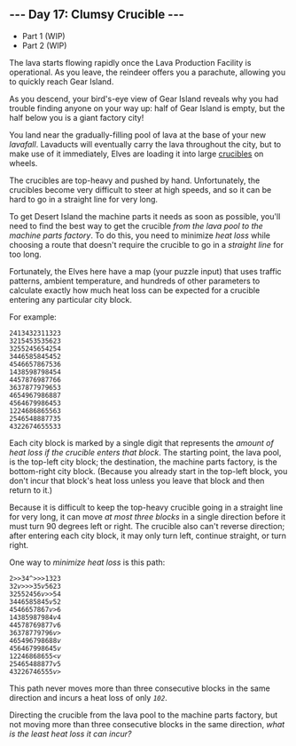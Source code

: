 <article class="day-desc"><h2>--- Day 17: Clumsy Crucible ---</h2>
<ul>
<li>Part 1 (WIP)</li>
<li>Part 2 (WIP)</li>
</ul>
<p>The lava starts flowing rapidly once the Lava Production Facility is operational. As you <span title="see you soon?">leave</span>, the reindeer offers you a parachute, allowing you to quickly reach Gear Island.</p>
<p>As you descend, your bird's-eye view of Gear Island reveals why you had trouble finding anyone on your way up: half of Gear Island is empty, but the half below you is a giant factory city!</p>
<p>You land near the gradually-filling pool of lava at the base of your new <em>lavafall</em>. Lavaducts will eventually carry the lava throughout the city, but to make use of it immediately, Elves are loading it into large <a href="https://en.wikipedia.org/wiki/Crucible" target="_blank">crucibles</a> on wheels.</p>
<p>The crucibles are top-heavy and pushed by hand. Unfortunately, the crucibles become very difficult to steer at high speeds, and so it can be hard to go in a straight line for very long.</p>
<p>To get Desert Island the machine parts it needs as soon as possible, you'll need to find the best way to get the crucible <em>from the lava pool to the machine parts factory</em>. To do this, you need to minimize <em>heat loss</em> while choosing a route that doesn't require the crucible to go in a <em>straight line</em> for too long.</p>
<p>Fortunately, the Elves here have a map (your puzzle input) that uses traffic patterns, ambient temperature, and hundreds of other parameters to calculate exactly how much heat loss can be expected for a crucible entering any particular city block.</p>
<p>For example:</p>
<pre><code>2413432311323
3215453535623
3255245654254
3446585845452
4546657867536
1438598798454
4457876987766
3637877979653
4654967986887
4564679986453
1224686865563
2546548887735
4322674655533
</code></pre>
<p>Each city block is marked by a single digit that represents the <em>amount of heat loss if the crucible enters that block</em>. The starting point, the lava pool, is the top-left city block; the destination, the machine parts factory, is the bottom-right city block. (Because you already start in the top-left block, you don't incur that block's heat loss unless you leave that block and then return to it.)</p>
<p>Because it is difficult to keep the top-heavy crucible going in a straight line for very long, it can move <em>at most three blocks</em> in a single direction before it must turn 90 degrees left or right. The crucible also can't reverse direction; after entering each city block, it may only turn left, continue straight, or turn right.</p>
<p>One way to <em>minimize heat loss</em> is this path:</p>
<pre><code>2<em>&gt;</em><em>&gt;</em>34<em>^</em><em>&gt;</em><em>&gt;</em><em>&gt;</em>1323
32<em>v</em><em>&gt;</em><em>&gt;</em><em>&gt;</em>35<em>v</em>5623
32552456<em>v</em><em>&gt;</em><em>&gt;</em>54
3446585845<em>v</em>52
4546657867<em>v</em><em>&gt;</em>6
14385987984<em>v</em>4
44578769877<em>v</em>6
36378779796<em>v</em><em>&gt;</em>
465496798688<em>v</em>
456467998645<em>v</em>
12246868655<em>&lt;</em><em>v</em>
25465488877<em>v</em>5
43226746555<em>v</em><em>&gt;</em>
</code></pre>
<p>This path never moves more than three consecutive blocks in the same direction and incurs a heat loss of only <code><em>102</em></code>.</p>
<p>Directing the crucible from the lava pool to the machine parts factory, but not moving more than three consecutive blocks in the same direction, <em>what is the least heat loss it can incur?</em></p>
</article>